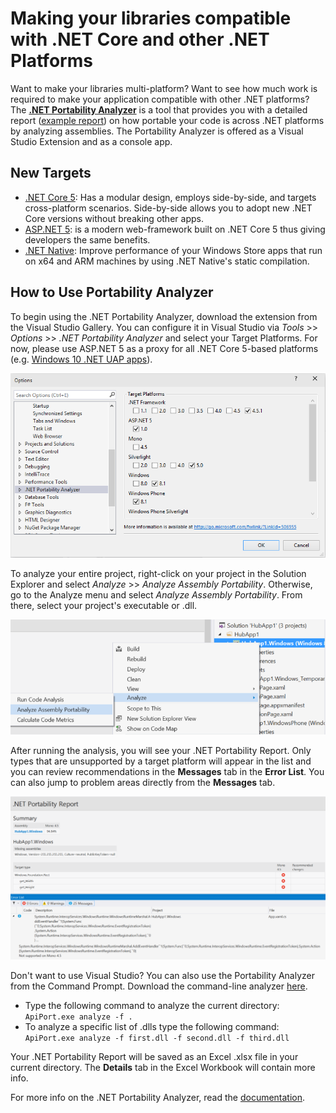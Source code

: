 # Making your libraries compatible with .NET Core and other .NET Platforms

Want to make your libraries multi-platform? Want to see how much work is required to make your application compatible with other .NET platforms? The [**.NET Portability Analyzer**](http://github.com/microsoft/dotnet-apiport) is a tool that provides you with a detailed report ([example report](http://dotnet.github.io/port-to-core/Moq4_ApiPortabilityAnalysis.htm)) on how portable your code is across .NET platforms by analyzing assemblies. The Portability Analyzer is offered as a Visual Studio Extension and as a console app.

## New Targets

* [.NET Core 5](https://www.dotnetfoundation.org/netcore): Has a modular design, employs side-by-side, and targets cross-platform scenarios. Side-by-side allows you to adopt new .NET Core versions without breaking other apps.
* [ASP.NET 5](https://www.dotnetfoundation.org/aspnet-5): is a modern web-framework built on .NET Core 5 thus giving developers the same benefits.
* [.NET Native](http://blogs.msdn.com/b/dotnet/archive/2014/04/24/dotnetnative-performance.aspx): Improve performance of your Windows Store apps that run on x64 and ARM machines by using .NET Native's static compilation.

## How to Use Portability Analyzer

To begin using the .NET Portability Analyzer, download the extension from the Visual Studio Gallery. You can configure it in Visual Studio via _Tools_ >> _Options_ >> _.NET Portability Analyzer_ and select your Target Platforms. For now, please use ASP.NET 5 as a proxy for all .NET Core 5-based platforms (e.g. [Windows 10 .NET UAP apps](http://blogs.windows.com/buildingapps/2015/03/02/a-first-look-at-the-windows-10-universal-app-platform/)).

![](../images/portability_screenshot.png)

To analyze your entire project, right-click on your project in the Solution Explorer and select _Analyze_ >> _Analyze Assembly Portability_. Otherwise, go to the Analyze menu and select _Analyze Assembly Portability_. From there, select your project's executable or .dll.

![](../images/portability_solution_explorer.png)

After running the analysis, you will see your .NET Portability Report. Only types that are unsupported by a target platform will appear in the list and you can review recommendations in the **Messages** tab in the **Error List**. You can also jump to problem areas directly from the **Messages** tab.

![](../images/portability_report.png)

Don't want to use Visual Studio? You can also use the Portability Analyzer from the Command Prompt. Download the command-line analyzer [here](http://github.com/microsoft/dotnet-apiport/releases).

* Type the following command to analyze the current directory: `ApiPort.exe analyze -f .`
* To analyze a specific list of .dlls type the following command: `ApiPort.exe analyze -f first.dll -f second.dll -f third.dll`

Your .NET Portability Report will be saved as an Excel .xlsx file in your current directory. The **Details** tab in the Excel Workbook will contain more info.

For more info on the .NET Portability Analyzer, read the [documentation](https://github.com/Microsoft/dotnet-apiport/blob/master/docs/HowTo/Introduction.md).
